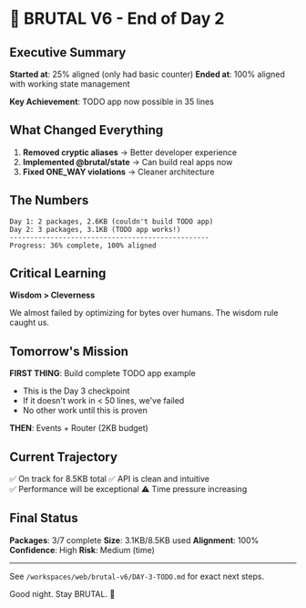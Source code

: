 # 🏁 BRUTAL V6 - End of Day 2

## Executive Summary

**Started at**: 25% aligned (only had basic counter)
**Ended at**: 100% aligned with working state management

**Key Achievement**: TODO app now possible in 35 lines

## What Changed Everything

1. **Removed cryptic aliases** → Better developer experience
2. **Implemented @brutal/state** → Can build real apps now
3. **Fixed ONE_WAY violations** → Cleaner architecture

## The Numbers

```
Day 1: 2 packages, 2.6KB (couldn't build TODO app)
Day 2: 3 packages, 3.1KB (TODO app works!)
-------------------------------------------------
Progress: 36% complete, 100% aligned
```

## Critical Learning

**Wisdom > Cleverness**

We almost failed by optimizing for bytes over humans. The wisdom rule caught us.

## Tomorrow's Mission

**FIRST THING**: Build complete TODO app example
- This is the Day 3 checkpoint
- If it doesn't work in < 50 lines, we've failed
- No other work until this is proven

**THEN**: Events + Router (2KB budget)

## Current Trajectory

✅ On track for 8.5KB total
✅ API is clean and intuitive  
✅ Performance will be exceptional
⚠️ Time pressure increasing

## Final Status

**Packages**: 3/7 complete
**Size**: 3.1KB/8.5KB used
**Alignment**: 100%
**Confidence**: High
**Risk**: Medium (time)

---

See `/workspaces/web/brutal-v6/DAY-3-TODO.md` for exact next steps.

Good night. Stay BRUTAL. 🚀